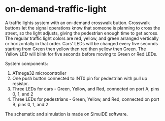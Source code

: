 # on-demand-traffic-light

A traffic lights system with an on-demand crosswalk button. Crosswalk buttons let
the signal operations know that someone is planning to cross the street, so the
light adjusts, giving the pedestrian enough time to get across.
The regular traffic light colors are red, yellow, and green arranged vertically or
horizontally in that order.
Cars' LEDs will be changed every five seconds starting from Green then yellow then
red then yellow then Green.
The Yellow LED will blink for five seconds before moving to Green or Red LEDs.

System components:
1. ATmega32 microcontroller
2. One push button connected to INT0 pin for pedestrian with pull up resistor.
3. Three LEDs for cars - Green, Yellow, and Red, connected on port A, pins 0, 1, and 2
4. Three LEDs for pedestrians - Green, Yellow, and Red, connected on port B, pins 0,
1, and 2

The schematic and simulation is made on SimuIDE software.
